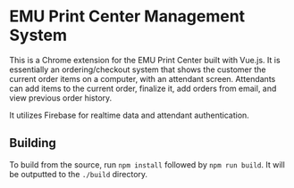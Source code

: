 # EMU Print Center Management System
This is a Chrome extension for the EMU Print Center built with Vue.js. It is essentially an ordering/checkout system that shows the customer the current order items on a computer, with an attendant screen. Attendants can add items to the current order, finalize it, add orders from email, and view previous order history.

It utilizes Firebase for realtime data and attendant authentication. 

## Building
To build from the source, run `npm install` followed by `npm run build`. It will be outputted to the `./build` directory.
